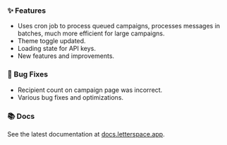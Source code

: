 ### ✨ Features

- Uses cron job to process queued campaigns, processes messages in batches, much more efficient for large campaigns.
- Theme toggle updated.
- Loading state for API keys.
- New features and improvements.

### 🐛 Bug Fixes

- Recipient count on campaign page was incorrect.
- Various bug fixes and optimizations.

### 📚 Docs

See the latest documentation at [docs.letterspace.app](https://docs.letterspace.app).
